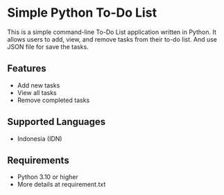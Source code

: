 # Simple Python To-Do List

This is a simple command-line To-Do List application written in Python. It allows users to add, view, and remove tasks from their to-do list. And use JSON file for save the tasks.

## Features

- Add new tasks
- View all tasks
- Remove completed tasks

## Supported Languages

- Indonesia (IDN)

## Requirements

- Python 3.10 or higher
- More details at requirement.txt